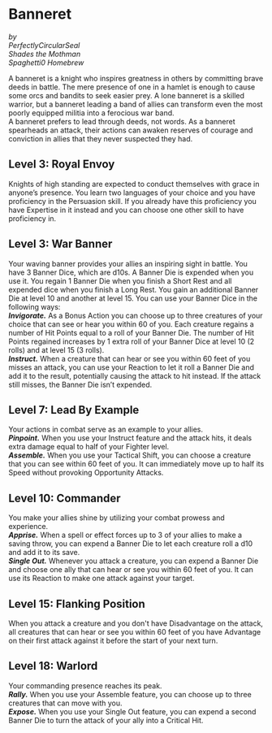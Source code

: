 # Banneret

*by*  
*PerfectlyCircularSeal*  
*Shades the Mothman*  
*Spaghetti0 Homebrew*  

A banneret is a knight who inspires greatness in others by committing brave deeds in battle. The mere presence of one in a hamlet is enough to cause some orcs and bandits to seek easier prey. A lone banneret is a skilled warrior, but a banneret leading a band of allies can transform even the most poorly equipped militia into a ferocious war band.  
A banneret prefers to lead through deeds, not words. As a banneret spearheads an attack, their actions can awaken reserves of courage and conviction in allies that they never suspected they had.

## Level 3: Royal Envoy
Knights of high standing are expected to conduct themselves with grace in anyone’s presence. You learn two languages of your choice and you have proficiency in the Persuasion skill. If you already have this proficiency you have Expertise in it instead and you can choose one other skill to have proficiency in.

## Level 3: War Banner
Your waving banner provides your allies an inspiring sight in battle. You have 3 Banner Dice, which are d10s. A Banner Die is expended when you use it. You regain 1 Banner Die when you finish a Short Rest and all expended dice when you finish a Long Rest. You gain an additional Banner Die at level 10 and another at level 15. You can use your Banner Dice in the following ways:  
***Invigorate.*** As a Bonus Action you can choose up to three creatures of your choice that can see or hear you within 60 of you. Each creature regains a number of Hit Points equal to a roll of your Banner Die. The number of Hit Points regained increases by 1 extra roll of your Banner Dice at level 10 (2 rolls) and at level 15 (3 rolls).  
***Instruct.*** When a creature that can hear or see you within 60 feet of you misses an attack, you can use your Reaction to let it roll a Banner Die and add it to the result, potentially causing the attack to hit instead. If the attack still misses, the Banner Die isn’t expended.

## Level 7: Lead By Example
Your actions in combat serve as an example to your allies.  
***Pinpoint.*** When you use your Instruct feature and the attack hits, it deals extra damage equal to half of your Fighter level.  
***Assemble.*** When you use your Tactical Shift, you can choose a creature that you can see within 60 feet of you. It can immediately move up to half its Speed without provoking Opportunity Attacks.

## Level 10: Commander
You make your allies shine by utilizing your combat prowess and experience.  
***Apprise.*** When a spell or effect forces up to 3 of your allies to make a saving throw, you can expend a Banner Die to let each creature roll a d10 and add it to its save.  
***Single Out.*** Whenever you attack a creature, you can expend a Banner Die and choose one ally that can hear or see you within 60 feet of you. It can use its Reaction to make one attack against your target.

## Level 15: Flanking Position
When you attack a creature and you don't have Disadvantage on the attack, all creatures that can hear or see you within 60 feet of you have Advantage on their first attack against it before the start of your next turn.

## Level 18: Warlord
Your commanding presence reaches its peak.  
***Rally.*** When you use your Assemble feature, you can choose up to three creatures that can move with you.  
***Expose.*** When you use your Single Out feature, you can expend a second Banner Die to turn the attack of your ally into a Critical Hit.